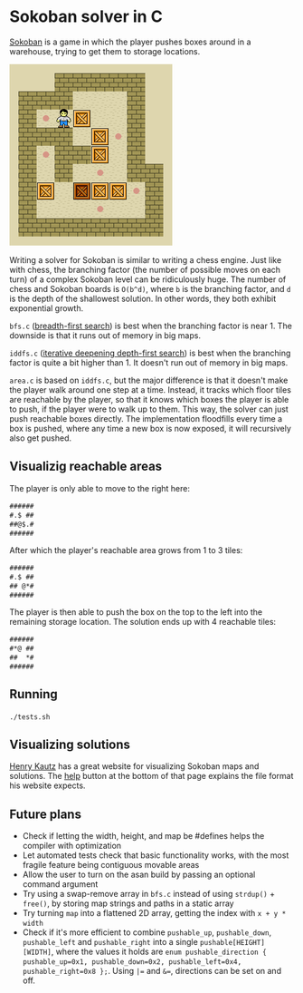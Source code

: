 # Sokoban solver in C

[Sokoban](https://en.wikipedia.org/wiki/Sokoban) is a game in which the player pushes boxes around in a warehouse, trying to get them to storage locations.

![GIF of a player pushing boxes around in Sokoban](sokoban.gif)

Writing a solver for Sokoban is similar to writing a chess engine. Just like with chess, the branching factor (the number of possible moves on each turn) of a complex Sokoban level can be ridiculously huge. The number of chess and Sokoban boards is `O(b^d)`, where `b` is the branching factor, and `d` is the depth of the shallowest solution. In other words, they both exhibit exponential growth.

`bfs.c` ([breadth-first search](https://en.wikipedia.org/wiki/Breadth-first_search)) is best when the branching factor is near 1. The downside is that it runs out of memory in big maps.

`iddfs.c` ([iterative deepening depth-first search](https://en.wikipedia.org/wiki/Iterative_deepening_depth-first_search)) is best when the branching factor is quite a bit higher than 1. It doesn't run out of memory in big maps.

`area.c` is based on `iddfs.c`, but the major difference is that it doesn't make the player walk around one step at a time. Instead, it tracks which floor tiles are reachable by the player, so that it knows which boxes the player is able to push, if the player were to walk up to them. This way, the solver can just push reachable boxes directly. The implementation floodfills every time a box is pushed, where any time a new box is now exposed, it will recursively also get pushed.

## Visualizig reachable areas

The player is only able to move to the right here:

```
######
#.$ ##
##@$.#
######
```

After which the player's reachable area grows from 1 to 3 tiles:

```
######
#.$ ##
## @*#
######
```

The player is then able to push the box on the top to the left into the remaining storage location. The solution ends up with 4 reachable tiles:

```
######
#*@ ##
##  *#
######
```

## Running

`./tests.sh`

## Visualizing solutions

[Henry Kautz](https://henrykautz.com/sokoban/Sokoban.html) has a great website for visualizing Sokoban maps and solutions. The [help](https://henrykautz.com/sokoban/help.html) button at the bottom of that page explains the file format his website expects.

## Future plans

- Check if letting the width, height, and map be #defines helps the compiler with optimization
- Let automated tests check that basic functionality works, with the most fragile feature being contiguous movable areas
- Allow the user to turn on the asan build by passing an optional command argument
- Try using a swap-remove array in `bfs.c` instead of using `strdup()` + `free()`, by storing map strings and paths in a static array
- Try turning `map` into a flattened 2D array, getting the index with `x + y * width`
- Check if it's more efficient to combine `pushable_up`, `pushable_down`, `pushable_left` and `pushable_right` into a single `pushable[HEIGHT][WIDTH]`, where the values it holds are `enum pushable_direction { pushable_up=0x1, pushable_down=0x2, pushable_left=0x4, pushable_right=0x8 };`. Using `|=` and `&=`, directions can be set on and off.
